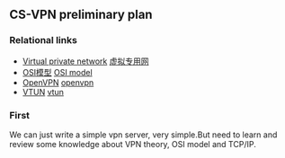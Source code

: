 ## CS-VPN preliminary plan
### Relational links
- [Virtual private network](https://en.wikipedia.org/wiki/Virtual_private_network)  [虚拟专用网](https://zh.wikipedia.org/zh-cn/%E8%99%9B%E6%93%AC%E7%A7%81%E4%BA%BA%E7%B6%B2%E8%B7%AF)
- [OSI模型](https://zh.wikipedia.org/wiki/OSI%E6%A8%A1%E5%9E%8B)  [OSI model](https://en.wikipedia.org/wiki/OSI_model)
- [OpenVPN](https://openvpn.net/) [openvpn](https://github.com/OpenVPN/openvpn)
- [VTUN](http://vtun.sourceforge.net/) [vtun](https://github.com/VTun/VTun)

### First
We can just write a simple vpn server, very simple.But need to learn and review some knowledge about VPN theory, OSI model and TCP/IP.

